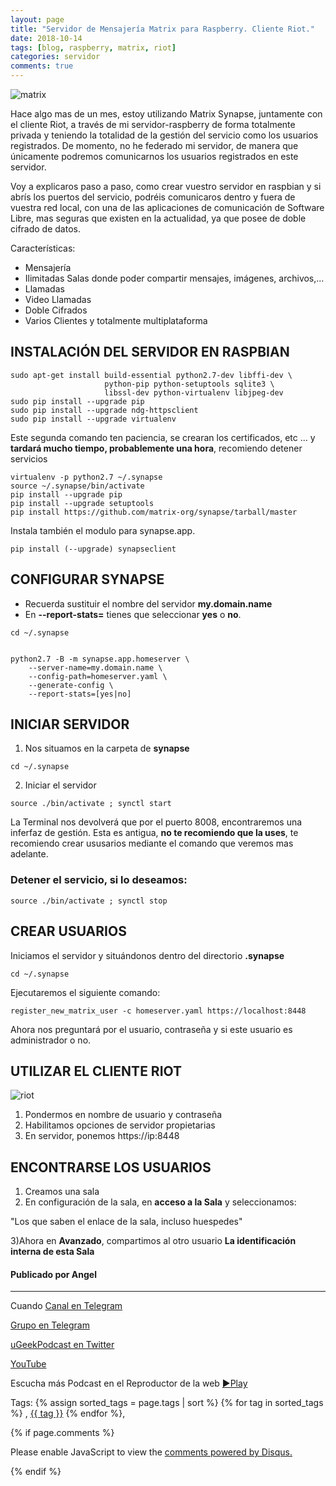 ```yaml
---
layout: page
title: "Servidor de Mensajería Matrix para Raspberry. Cliente Riot."
date: 2018-10-14
tags: [blog, raspberry, matrix, riot]
categories: servidor
comments: true
---
```

![matrix](http://telegra.ph/file/9dcd2f1b3be5362fc4cec.png)  

Hace algo mas de un mes, estoy utilizando Matrix Synapse, juntamente con el cliente Riot, a través de mi servidor-raspberry de forma totalmente privada y teniendo la totalidad de la gestión del servicio como los usuarios registrados. De momento, no he federado mi servidor, de manera que únicamente podremos comunicarnos los usuarios registrados en este servidor.

Voy a explicaros paso a paso, como crear vuestro servidor en raspbian y si abrís los puertos del servicio, podréis comunicaros dentro y fuera de vuestra red local, con una de las aplicaciones de comunicación de Software Libre, mas seguras que existen en la actualidad, ya que posee de doble cifrado de datos.

Características:
- Mensajería
- Ilimitadas Salas donde poder compartir mensajes, imágenes, archivos,...
- Llamadas
- Video Llamadas
- Doble Cifrados
- Varios Clientes y totalmente multiplataforma


## INSTALACIÓN DEL SERVIDOR EN RASPBIAN  

```
sudo apt-get install build-essential python2.7-dev libffi-dev \
                     python-pip python-setuptools sqlite3 \
                     libssl-dev python-virtualenv libjpeg-dev
sudo pip install --upgrade pip
sudo pip install --upgrade ndg-httpsclient
sudo pip install --upgrade virtualenv
```  

Este segunda comando ten paciencia, se crearan los certificados, etc ... y **tardará mucho tiempo, probablemente una hora**, recomiendo detener servicios  

```
virtualenv -p python2.7 ~/.synapse
source ~/.synapse/bin/activate
pip install --upgrade pip
pip install --upgrade setuptools
pip install https://github.com/matrix-org/synapse/tarball/master
```  

Instala también el modulo para synapse.app.  
```
pip install (--upgrade) synapseclient
```  


## CONFIGURAR SYNAPSE  

- Recuerda sustituir el nombre del servidor  **my.domain.name**
- En **--report-stats=** tienes que seleccionar **yes** o **no**.

```
cd ~/.synapse


python2.7 -B -m synapse.app.homeserver \
    --server-name=my.domain.name \
    --config-path=homeserver.yaml \
    --generate-config \
    --report-stats=[yes|no]
```  


## INICIAR SERVIDOR  

1) Nos situamos en la carpeta de **synapse**
```
cd ~/.synapse
```  

2) Iniciar el servidor
```
source ./bin/activate ; synctl start
```  

La Terminal nos devolverá que por el puerto 8008, encontraremos una inferfaz de gestión. Esta es antigua, **no te recomiendo que la uses**, te recomiendo crear ususarios mediante el comando que veremos mas adelante.

### Detener el servicio, si lo deseamos:
```
source ./bin/activate ; synctl stop
```  


## CREAR USUARIOS  

Iniciamos el servidor y situándonos dentro del directorio **.synapse**
```
cd ~/.synapse
```  

Ejecutaremos el siguiente comando:
```
register_new_matrix_user -c homeserver.yaml https://localhost:8448
```  

Ahora nos preguntará por el usuario, contraseña y si este usuario es administrador o no.


## UTILIZAR EL CLIENTE RIOT  
![riot](http://telegra.ph/file/923cdafc7ca5d76b7fe77.png)  
1) Pondermos en nombre de usuario y contraseña  
2) Habilitamos opciones de servidor propietarias  
3) En servidor, ponemos https://ip:8448  
  
## ENCONTRARSE LOS USUARIOS  

1) Creamos una sala  
2) En configuración de la sala, en **acceso a la Sala**  y seleccionamos:  

"Los que saben el enlace de la sala, incluso huespedes"  

3)Ahora en **Avanzado**, compartimos al otro usuario **La identificación interna de esta Sala**




#### Publicado por Angel 
<!-- -------------------------------------Aquí abajo los comentarios -------------------------------------------  -->
---
Cuando 
[Canal en Telegram](https://t.me/uGeek)  

[Grupo en Telegram](https://t.me/uGeekPodcast)  

[uGeekPodcast en Twitter](https://twitter.com/ugeekpodcast)  

[YouTube](https://www.youtube.com/channel/UCVmGqdwOeswJ55IFmsYNlww)  

Escucha más Podcast en el Reproductor de la web [►Play](https://ugeek.github.io/podcasts/)  

Tags: {% assign sorted_tags = page.tags | sort %} {% for tag in sorted_tags %} , <span class="tag"><a href="/tag#{{ tag }}">{{ tag }}</a></span> {% endfor %},


{% if page.comments %}
<div id="disqus_thread"></div>
<script>

/**
*  RECOMMENDED CONFIGURATION VARIABLES: EDIT AND UNCOMMENT THE SECTION BELOW TO INSERT DYNAMIC VALUES FROM YOUR PLATFORM OR CMS.
*  LEARN WHY DEFINING THESE VARIABLES IS IMPORTANT: https://disqus.com/admin/universalcode/#configuration-variables*/
/*
var disqus_config = function () {
this.page.url = PAGE_URL;  // Replace PAGE_URL with your page's canonical URL variable
this.page.identifier = PAGE_IDENTIFIER; // Replace PAGE_IDENTIFIER with your page's unique identifier variable
};
*/
(function() { // DON'T EDIT BELOW THIS LINE
var d = document, s = d.createElement('script');
s.src = 'https://https-angelbcn-github-io-ugeek.disqus.com/embed.js';
s.setAttribute('data-timestamp', +new Date());
(d.head || d.body).appendChild(s);
})();
</script>
<noscript>Please enable JavaScript to view the <a href="https://disqus.com/?ref_noscript">comments powered by Disqus.</a></noscript>

{% endif %}

<script id="dsq-count-scr" src="//https-angelbcn-github-io-ugeek.disqus.com/count.js" async></script>

